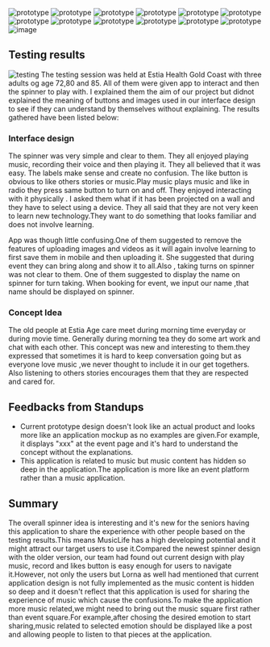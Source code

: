 ![prototype](https://github.com/deco3500-2017/Genius/blob/master/DigitalPrototype/img2/Homepage.png)
![prototype](https://github.com/deco3500-2017/Genius/blob/master/DigitalPrototype/img2/Event%20Gallery%20-%20happy.png)
![prototype](https://github.com/deco3500-2017/Genius/blob/master/DigitalPrototype/img2/View%20Event.png)
![prototype](https://github.com/deco3500-2017/Genius/blob/master/DigitalPrototype/img2/Join%20Event.png)
![prototype](https://github.com/deco3500-2017/Genius/blob/master/DigitalPrototype/img2/Create%20Event.png)
![prototype](https://github.com/deco3500-2017/Genius/blob/master/DigitalPrototype/img2/Add%20Images.png)
![prototype](https://github.com/deco3500-2017/Genius/blob/master/DigitalPrototype/img2/My%20Page.png)
![prototype](https://github.com/deco3500-2017/Genius/blob/master/DigitalPrototype/img2/My%20Like.png)
![prototype](https://github.com/deco3500-2017/Genius/blob/master/DigitalPrototype/img2/My%20Event.png)
![prototype](https://github.com/deco3500-2017/Genius/blob/master/DigitalPrototype/img2/My%20Event%202.png)
![prototype](https://github.com/deco3500-2017/Genius/blob/master/DigitalPrototype/img2/Delete%20event.png)
![prototype](https://github.com/deco3500-2017/Genius/blob/master/DigitalPrototype/img2/Delete.png)
![image](https://github.com/deco3500-2017/Genius/blob/master/IMG_7458.JPG)
## Testing results
![testing](https://github.com/deco3500-2017/Genius/blob/master/testingatagecare.png)
 The testing session was held at Estia Health Gold Coast with three adults og age 72,80 and 85. All of them were given app to interact and then the spinner to play with. I explained them the aim of our project but didnot explained the meaning of buttons and images used in our interface design to see if they can understand by themselves without explaining. The results gathered have been listed below: 

### Interface design
 The spinner was very simple and clear to them. They all enjoyed playing music, recording their voice and then playing it. They all believed that it was easy. The labels make sense and create no confusion. The like button is obvious to like others stories or music.Play music plays music and like in radio they press same button to turn on and off. They enjoyed interacting with it physically . I asked them what if it has been projected on a wall and they have to select using a device. They all said that they are not very keen to learn new technology.They want to do something that looks familiar and does not involve learning.
 
 App was though little confusing.One of them suggested to remove the features of uploading  images and videos as it will again involve learning to first save them in mobile and then  uploading it. She suggested that during event they can bring along and show it to all.Also , taking turns on spinner was not clear to them. One of them suggested to display the name on spinner for turn taking. When booking for event, we input our name ,that name should be displayed on spinner.

### Concept Idea
The old people at Estia Age care meet during morning time everyday or during movie time. Generally during morning tea they do some art work and chat with each other. This concept was new and interesting to them.they expressed that sometimes it is hard to keep conversation going but as everyone love music ,we never thought to include it in our get togethers. Also listening to others  stories encourages them that they are respected and cared for. 

## Feedbacks from Standups
* Current prototype design doesn't look like an actual product and looks more like an application mockup as no examples are given.For example, it displays "xxx" at the event page and it's hard to understand the concept without the explanations.
* This application is related to music but music content has hidden so deep in the application.The application is more like an event platform rather than a music application.

## Summary
The overall spinner idea is interesting and it's new for the seniors having this application to share the experience with other people based on the testing results.This means MusicLife has a high developing potential and it might attract our target users to use it.Compared the newest spinner design with the older version, our team had found out current design with play music, record and likes button is easy enough for users to navigate it.However, not only the users but Lorna as well had mentioned that current application design is not fully implemented as the music content is hidden so deep and it doesn't reflect that this application is used for sharing the experience of music which cause the confusions.To make the application more music related,we might need to bring out the music square first rather than event square.For example,after chosing the desired emotion to start sharing,music related to selected emotion should be displayed like a post and allowing people to listen to that pieces at the application.
